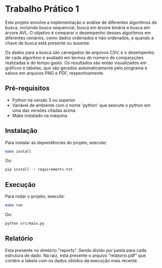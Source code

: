 # Trabalho Prático 1

Este projeto envolve a implementação e análise de diferentes algoritmos de busca, incluindo busca sequencial, busca em árvore binária e busca em árvore AVL. O objetivo é comparar o desempenho desses algoritmos em diferentes cenários, como dados ordenados e não ordenados, e quando a chave de busca está presente ou ausente.

Os dados para a busca são carregados de arquivos CSV, e o desempenho de cada algoritmo é avaliado em termos do número de comparações realizadas e do tempo gasto. Os resultados são então visualizados em gráficos e tabelas, que são gerados automaticamente pelo programa e salvos em arquivos PNG e PDF, respectivamente.

## Pré-requisitos

- Python na versão 3 ou superior
- Variável de ambiente com o nome 'python' que execute o python em uma das versões citadas acima
- Make instalado na máquina

## Instalação

Para instalar as dependências do projeto, execute:

```bash
make install
```

Ou:

```bash
pip install -r requirements.txt
```

## Execução

Para rodar o projeto, execute:

```bash
make run
```

Ou:

```bash
python src/main.py
```

## Relatório

Esta presente no diretório "reports". Sendo divido por pasta para cada estrutura de dado. Na raiz, esta presente o arquivo "relatorio.pdf" que contém a tabela com os dados obtidos da execução mais recente.